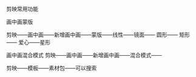 剪映常用功能

画中画蒙版

剪映——画中画——新增画中画——蒙版——线性——镜面—— 圆形—— 矩形—— 爱心——星形

画中画混合模式
剪映——画中画——新增画中画——混合模式——

剪映——模板——素材包——可以搜索




